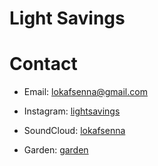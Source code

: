 # Light Savings

# Contact

 - Email: lokafsenna@gmail.com
   
 - Instagram: [lightsavings](https://www.instagram.com/lightsavings/)

 - SoundCloud: [lokafsenna](https://www.soundcloud.com/lokafsenna/)

 - Garden: [garden](garden.md)


   
